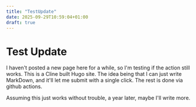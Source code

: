 ```yaml
---
title: "TestUpdate"
date: 2025-09-29T10:59:04+01:00
draft: true
---
```


# Test Update

I haven't posted a new page here for a while, so I'm testing if the action still works. This is a Cline built Hugo site. The idea being that I can just write MarkDown, and it'll let me submit with a single click. The rest is done via github actions. 

Assuming this just works without trouble, a year later, maybe I'll write more.
